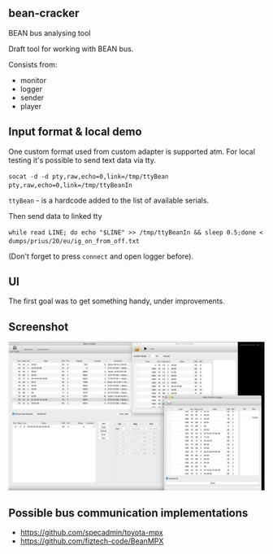 ## bean-cracker
BEAN bus analysing tool

Draft tool for working with BEAN bus.

Consists from:
- monitor
- logger
- sender
- player

## Input format & local demo
One custom format used from custom adapter is supported atm. For local testing it's possible to send text data via tty.

`socat -d -d pty,raw,echo=0,link=/tmp/ttyBean pty,raw,echo=0,link=/tmp/ttyBeanIn`

`ttyBean` - is a hardcode added to the list of available serials.

Then send data to linked tty 

`while read LINE; do echo "$LINE" >> /tmp/ttyBeanIn && sleep 0.5;done < dumps/prius/20/eu/ig_on_from_off.txt`

(Don't forget to press `connect` and open logger before).

## UI
The first goal was to get something handy, under improvements.

## Screenshot
![bean-cracker](https://raw.githubusercontent.com/KostyaSha/bean-cracker/KostyaSha-patch-1/bean-cracker.png)

## Possible bus communication implementations
- https://github.com/specadmin/toyota-mpx
- https://github.com/fiztech-code/BeanMPX
